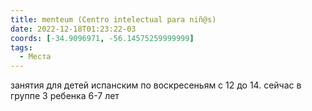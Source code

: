 ```yaml
---
title: menteum (Centro intelectual para niñ@s)
date: 2022-12-18T01:23:22-03
coords: [-34.9096971, -56.14575259999999]
tags:
  - Места
---
```


занятия для детей испанским по воскресеньям с 12 до 14. сейчас в группе 3 ребенка 6-7 лет 
